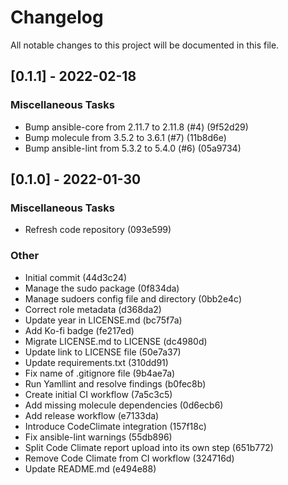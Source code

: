 # Changelog
All notable changes to this project will be documented in this file.

## [0.1.1] - 2022-02-18

### Miscellaneous Tasks

- Bump ansible-core from 2.11.7 to 2.11.8 (#4) (9f52d29)
- Bump molecule from 3.5.2 to 3.6.1 (#7) (11b8d6e)
- Bump ansible-lint from 5.3.2 to 5.4.0 (#6) (05a9734)

## [0.1.0] - 2022-01-30

### Miscellaneous Tasks

- Refresh code repository (093e599)

### Other

- Initial commit (44d3c24)
- Manage the sudo package (0f834da)
- Manage sudoers config file and directory (0bb2e4c)
- Correct role metadata (d368da2)
- Update year in LICENSE.md (bc75f7a)
- Add Ko-fi badge (fe217ed)
- Migrate LICENSE.md to LICENSE (dc4980d)
- Update link to LICENSE file (50e7a37)
- Update requirements.txt (310dd91)
- Fix name of .gitignore file (9b4ae7a)
- Run Yamllint and resolve findings (b0fec8b)
- Create initial CI workflow (7a5c3c5)
- Add missing molecule dependencies (0d6ecb6)
- Add release workflow (e7133da)
- Introduce CodeClimate integration (157f18c)
- Fix ansible-lint warnings (55db896)
- Split Code Climate report upload into its own step (651b772)
- Remove Code Climate from CI workflow (324716d)
- Update README.md (e494e88)

<!-- generated by git-cliff -->
